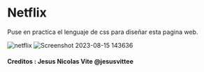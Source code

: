 # Netflix
Puse en practica el lenguaje de css para diseñar esta pagina web.







![netflix](https://github.com/jesusvittee/Netflix/assets/127768350/8bd263f3-9495-4e25-bf78-7350a652f81e)
![Screenshot 2023-08-15 143636](https://github.com/jesusvittee/Netflix/assets/127768350/361f65fe-b9f0-42fd-b0a5-573debaaddfa)

#### Creditos : Jesus Nicolas Vite @jesusvittee
